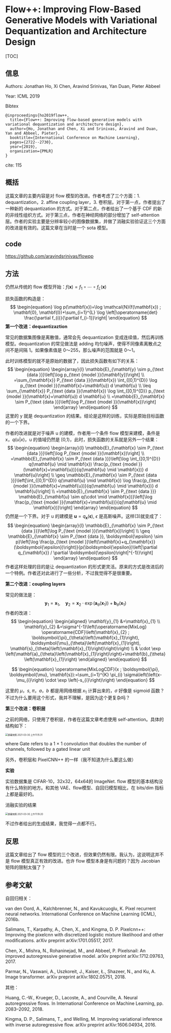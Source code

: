 # Flow++: Improving Flow-Based Generative Models with Variational Dequantization and Architecture Design

[TOC]

## 信息

Authors: Jonathan Ho, Xi Chen, Aravind Srinivas, Yan Duan, Pieter Abbeel

Year: ICML 2019

Bibtex

```
@inproceedings{ho2019flow++,
  title={Flow++: Improving flow-based generative models with variational dequantization and architecture design},
  author={Ho, Jonathan and Chen, Xi and Srinivas, Aravind and Duan, Yan and Abbeel, Pieter},
  booktitle={International Conference on Machine Learning},
  pages={2722--2730},
  year={2019},
  organization={PMLR}
}
```

cite: 115



## 概括

这篇文章的主要内容是对 flow 模型的改进。作者考虑了三个方面：1. dequantization，2. affine coupling layer，3. 卷积层。对于第一点，作者提出了一种新的 dequantization 的方式。对于第二点，作者给出了一个基于 CDF 的新的非线性组织方式。对于第三点，作者在神经网络的部分增加了 self-attention 层。作者的实验主要是分辨率较小的图像数据集，并做了消融实验验证这三个方面的改进是有效的。这篇文章在当时是一个 sota 模型。



## code

https://github.com/aravindsrinivas/flowpp



## 方法

仍然从传统的 flow 模型开始：$\begin{equation}
f(\mathbf{x})=f_{1} \circ \cdots \circ f_{L}(\mathbf{x})
\end{equation}$

损失函数的构造是：
$$
\begin{equation}
\log p(\mathbf{x})=\log \mathcal{N}(f(\mathbf{x}) ; \mathbf{0}, \mathbf{I})+\sum_{i=1}^{L} \log \left|\operatorname{det} \frac{\partial f_{i}}{\partial f_{i-1}}\right|
\end{equation}
$$
**第一个改进：dequantizaztion**

常见的数据集图像是离散值，通常会先 dequantization 变成连续值，然后再训练模型。dequantization 的常见做法是 adding 均匀噪声，使得不同像素离散点之间不是间隔 1。如果像素值是 0～255，那么噪声的范围就是 0～1。

此时训练模型的就不是原始的数据了，因此损失函数有如下的关系：
$$
\begin{equation}
\begin{array}{l}
\mathbb{E}_{\mathbf{y} \sim p_{\text {data }}}\left[\log p_{\text {model }}(\mathbf{y})\right] \\
=\sum_{\mathbf{x}} P_{\text {data }}(\mathbf{x}) \int_{[0,1)^{D}} \log p_{\text {model }}(\mathbf{x}+\mathbf{u}) d \mathbf{u} \\
\leq \sum_{\mathbf{x}} P_{\text {data }}(\mathbf{x}) \log \int_{[0,1)^{D}} p_{\text {model }}(\mathbf{x}+\mathbf{u}) d \mathbf{u} \\
=\mathbb{E}_{\mathbf{x} \sim P_{\text {data }}}\left[\log P_{\text {model }}(\mathbf{x})\right]
\end{array}
\end{equation}
$$
这里的 y 就是 dequantization 的结果。结论是这样的训练，实际是原始目标函数的一个下界。

作者的改进就是对于噪声 u 的建模，作者用一个条件 flow 模型来建模，条件是 x，$q(u|x)$，u 的值域仍然是 [0,1)，此时，损失函数的关系就是另外一个结果：
$$
\begin{equation}
\begin{array}{l}
\mathbb{E}_{\mathbf{x} \sim P_{\text {data }}}\left[\log P_{\text {model }}(\mathbf{x})\right] \\
=\mathbb{E}_{\mathbf{x} \sim P_{\text {data }}}\left[\log \int_{[0,1)^{D}} q(\mathbf{u} \mid \mathbf{x}) \frac{p_{\text {model }}(\mathbf{x}+\mathbf{u})}{q(\mathbf{u} \mid \mathbf{x})} d \mathbf{u}\right] \\
\geq \mathbb{E}_{\mathbf{x} \sim P_{\text {data }}}\left[\int_{[0,1)^{D}} q(\mathbf{u} \mid \mathbf{x}) \log \frac{p_{\text {model }}(\mathbf{x}+\mathbf{u})}{q(\mathbf{u} \mid \mathbf{x})} d \mathbf{u}\right] \\
=\mathbb{E}_{\mathbf{x} \sim P_{\text {data }}} \mathbb{E}_{\mathbf{u} \sim q(\cdot \mid \mathbf{x})}\left[\log \frac{p_{\text {model }}(\mathbf{x}+\mathbf{u})}{q(\mathbf{u} \mid \mathbf{x})}\right]
\end{array}
\end{equation}
$$
仍然是一个下界。对于 u 的建模是 $\begin{equation}
\mathbf{u}=q_{\mathbf{x}}(\boldsymbol{\epsilon})
\end{equation}$, $\epsilon$ 是高斯噪声。这样(3)就变成了：
$$
\begin{equation}
\begin{array}{l}
\mathbb{E}_{\mathbf{x} \sim P_{\text {data }}}\left[\log P_{\text {model }}(\mathbf{x})\right] \\
\geq \mathbb{E}_{\mathbf{x} \sim P_{\text {data }}, \boldsymbol{\epsilon} \sim p}\left[\log \frac{p_{\text {model }}\left(\mathbf{x}+q_{\mathbf{x}}(\boldsymbol{\epsilon})\right)}{p(\boldsymbol{\epsilon})\left|\partial q_{\mathbf{x}} / \partial \boldsymbol{\epsilon}\right|^{-1}}\right]
\end{array}
\end{equation}
$$
作者这样处理的目的是让 dequantization 的形式更灵活。原来的方式是改进后的一个特例。作者还对此进行了一些分析，不过我觉得不是很重要。

**第二个改进：coupling layers** 

常见的做法是：
$$
\begin{equation}
\mathbf{y}_{1}=\mathbf{x}_{1}, \quad \mathbf{y}_{2}=\mathbf{x}_{2} \cdot \exp \left(\mathbf{a}_{\theta}\left(\mathbf{x}_{1}\right)\right)+\mathbf{b}_{\theta}\left(\mathbf{x}_{1}\right)
\end{equation}
$$
作者的改进：
$$
\begin{equation}
\begin{aligned}
\mathbf{y}_{1} &=\mathbf{x}_{1} \\
\mathbf{y}_{2} &=\sigma^{-1}\left(\operatorname{MixLog} \operatorname{CDF}\left(\mathbf{x}_{2} ; \boldsymbol{\pi}_{\theta}\left(\mathbf{x}_{1}\right), \boldsymbol{\mu}_{\theta}\left(\mathbf{x}_{1}\right), \mathbf{s}_{\theta}\left(\mathbf{x}_{1}\right)\right)\right) \\
& \cdot \exp \left(\mathbf{a}_{\theta}\left(\mathbf{x}_{1}\right)\right)+\mathbf{b}_{\theta}\left(\mathbf{x}_{1}\right)
\end{aligned}
\end{equation}
$$

$$
\begin{equation}
\operatorname{MixLogCDF}(x ; \boldsymbol{\pi}, \boldsymbol{\mu}, \mathbf{s}):=\sum_{i=1}^{K} \pi_{i} \sigma\left(\left(x-\mu_{i}\right) \cdot \exp \left(-s_{i}\right)\right)
\end{equation}
$$

这里的 $\mu$，$s$, $\pi$，$a$，$b$ 都是用网络根据 $x_1$ 计算出来的，$\sigma$ 好像是 sigmoid 函数？不过为什么要用这个形式，我并不理解，是因为这个更复杂吗？

**第三个改进：卷积层**

之前的网络，只使用了卷积层，作者在这篇文章考虑使用 self-attention。具体的结构如下：

<img src="/Users/xieyutong/Pictures/screenshot/屏幕快照 2021-03-30 上午11.15.31.png" alt="屏幕快照 2021-03-30 上午11.15.31" style="zoom:50%;" />

where Gate refers to a 1 × 1 convolution that doubles the number of channels, followed by a gated linear unit

另外，卷积层和 PixelCNN++ 的一样（我不知道为什么要这么做）

**实验**

实验数据集是 CIFAR-10，32x32，64x64的 ImageNet. flow 模型的基本结构没有什么特别的地方。和其他 VAE、flow模型、自回归模型相比，在 bits/dim 指标上都是最好的。

消融实验的结果

<img src="/Users/xieyutong/Pictures/screenshot/屏幕快照 2021-03-30 上午11.19.20.png" alt="屏幕快照 2021-03-30 上午11.19.20" style="zoom:50%;" />

不过作者给出的生成结果，我觉得一点都不行。



## 反思

这篇文章给出了 flow 模型的三个改进，但效果仍然有限。我认为，这说明这并不是 flow 模型真正有效的改进。也许 flow 模型本身是有问题的？因为 Jacobian 矩阵的限制太强了？



## 参考文献

自回归相关：

van den Oord, A., Kalchbrenner, N., and Kavukcuoglu, K. Pixel recurrent neural networks. International Conference on Machine Learning (ICML), 2016b.

Salimans, T., Karpathy, A., Chen, X., and Kingma, D. P. Pixelcnn++: Improving the pixelcnn with discretized logistic mixture likelihood and other modiﬁcations. arXiv preprint arXiv:1701.05517, 2017.

Chen, X., Mishra, N., Rohaninejad, M., and Abbeel, P. Pixelsnail: An improved autoregressive generative model. arXiv preprint arXiv:1712.09763, 2017.

Parmar, N., Vaswani, A., Uszkoreit, J., Kaiser, Ł., Shazeer, N., and Ku, A. Image transformer. arXiv preprint arXiv:1802.05751, 2018.

其他：

Huang, C.-W., Krueger, D., Lacoste, A., and Courville, A. Neural autoregressive ﬂows. In International Conference on Machine Learning, pp. 2083–2092, 2018.

Kingma, D. P., Salimans, T., and Welling, M. Improving variational inference with inverse autoregressive ﬂow. arXiv preprint arXiv:1606.04934, 2016.